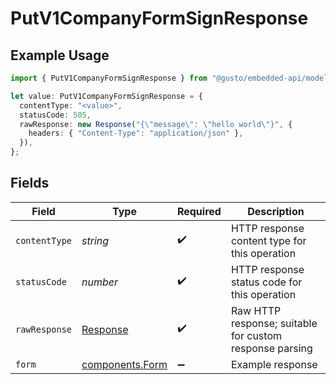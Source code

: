 # PutV1CompanyFormSignResponse

## Example Usage

```typescript
import { PutV1CompanyFormSignResponse } from "@gusto/embedded-api/models/operations/putv1companyformsign.js";

let value: PutV1CompanyFormSignResponse = {
  contentType: "<value>",
  statusCode: 505,
  rawResponse: new Response("{\"message\": \"hello world\"}", {
    headers: { "Content-Type": "application/json" },
  }),
};
```

## Fields

| Field                                                                 | Type                                                                  | Required                                                              | Description                                                           |
| --------------------------------------------------------------------- | --------------------------------------------------------------------- | --------------------------------------------------------------------- | --------------------------------------------------------------------- |
| `contentType`                                                         | *string*                                                              | :heavy_check_mark:                                                    | HTTP response content type for this operation                         |
| `statusCode`                                                          | *number*                                                              | :heavy_check_mark:                                                    | HTTP response status code for this operation                          |
| `rawResponse`                                                         | [Response](https://developer.mozilla.org/en-US/docs/Web/API/Response) | :heavy_check_mark:                                                    | Raw HTTP response; suitable for custom response parsing               |
| `form`                                                                | [components.Form](../../models/components/form.md)                    | :heavy_minus_sign:                                                    | Example response                                                      |